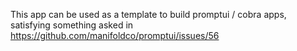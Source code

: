 This app can be used as a template to build promptui / cobra apps, satisfying something asked in https://github.com/manifoldco/promptui/issues/56
